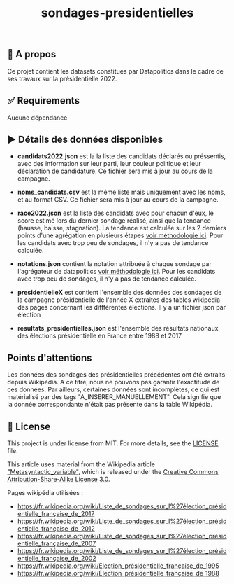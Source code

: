 <div align="center" id="top"> 


  <!-- <a href="https://{{app_url}}.netlify.app">Demo</a> -->
</div>

<h1 align="center">sondages-presidentielles</h1>

<br>

## :dart: A propos ##

Ce projet contient les datasets constitués par Datapolitics dans le cadre de ses travaux sur la présidentielle 2022.


## :white_check_mark: Requirements ##

Aucune dépendance


## ▶️ Détails des données disponibles ##

- **candidats2022.json** est la la liste des candidats déclarés ou préssentis, avec des information sur leur parti, leur couleur politique et leur déclaration de candidature. Ce fichier sera mis à jour au cours de la campagne. 

- **noms_candidats.csv** est la même liste mais uniquement avec les noms, et au format CSV. Ce fichier sera mis à jour au cours de la campagne. 

- **race2022.json** est la liste des candidats avec pour chacun d'eux, le score estimé lors du dernier sondage réalisé, ainsi que la tendance (hausse, baisse, stagnation). La tendance est calculée sur les 2 derniers points d'une agrégation en plusieurs étapes [voir méthodologie ici]( https://datapolitics.fr/methologie-notation-sondeurs/). Pour les candidats avec trop peu de sondages, il n'y a pas de tendance calculée.

- **notations.json** contient la notation attribuée à chaque sondage par l'agrégateur de datapolitics [voir méthodologie ici]( https://datapolitics.fr/methologie-notation-sondeurs/). Pour les candidats avec trop peu de sondages, il n'y a pas de tendance calculée.

- **presidentielleX** est contient l'ensemble des données des sondages de la campagne présidentielle de l'année X extraites des tables wikipédia des pages concernant les diffférentes élections. Il y a un fichier json par élection

- **resultats_presidentielles.json** est l'ensemble des résultats nationaux des élections présidentielle en France entre 1988 et 2017


## Points d'attentions ##

Les données des sondages des présidentielles précédentes ont été extraits depuis Wikipédia.
A ce titre, nous ne pouvons pas garantir l'exactitude de ces données.
Par ailleurs, certaines données sont incomplètes, ce qui est matérialisé par des tags "A_INSERER_MANUELLEMENT".
Cela signifie que la donnée correspondante n'était pas présente dans la table Wikipédia.

## :memo: License ##

This project is under license from MIT. For more details, see the [LICENSE](LICENSE.md) file.

This article uses material from the Wikipedia article <a href="https://en.wikipedia.org/wiki/Metasyntactic_variable">"Metasyntactic_variable"</a>, which is released under the <a href="https://creativecommons.org/licenses/by-sa/3.0/">Creative Commons Attribution-Share-Alike License 3.0</a>.

Pages wikipédia utilisées : 
- https://fr.wikipedia.org/wiki/Liste_de_sondages_sur_l%27élection_présidentielle_française_de_2017
- https://fr.wikipedia.org/wiki/Liste_de_sondages_sur_l%27élection_présidentielle_française_de_2012
- https://fr.wikipedia.org/wiki/Liste_de_sondages_sur_l%27élection_présidentielle_française_de_2007
- https://fr.wikipedia.org/wiki/Liste_de_sondages_sur_l%27élection_présidentielle_française_de_2002
- https://fr.wikipedia.org/wiki/Élection_présidentielle_française_de_1995
- https://fr.wikipedia.org/wiki/Élection_présidentielle_française_de_1988
